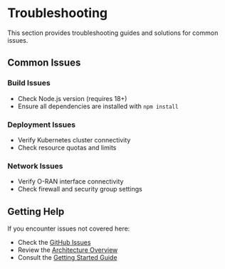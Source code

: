 # Troubleshooting

This section provides troubleshooting guides and solutions for common issues.

## Common Issues

### Build Issues
- Check Node.js version (requires 18+)
- Ensure all dependencies are installed with `npm install`

### Deployment Issues  
- Verify Kubernetes cluster connectivity
- Check resource quotas and limits

### Network Issues
- Verify O-RAN interface connectivity
- Check firewall and security group settings

## Getting Help

If you encounter issues not covered here:
- Check the [GitHub Issues](https://github.com/thc1006/nephio-oran-claude-agents/issues)
- Review the [Architecture Overview](../architecture/overview.md)
- Consult the [Getting Started Guide](../01-getting-started/)